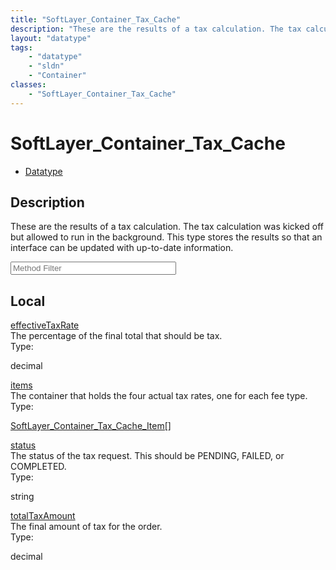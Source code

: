 ```yaml
---
title: "SoftLayer_Container_Tax_Cache"
description: "These are the results of a tax calculation. The tax calculation was kicked off but allowed to run in the background. Thi... "
layout: "datatype"
tags:
    - "datatype"
    - "sldn"
    - "Container"
classes:
    - "SoftLayer_Container_Tax_Cache"
---
```


# SoftLayer_Container_Tax_Cache
<div id='service-datatype'>
    <ul id='sldn-reference-tabs'>
        <li id='datatype'> <a href='/reference/datatypes/SoftLayer_Container_Tax_Cache' >Datatype</a></li>
    </ul>
</div>

## Description 
These are the results of a tax calculation. The tax calculation was kicked off but allowed to run in the background. This type stores the results so that an interface can be updated with up-to-date information. 
<!-- Service Filer BEGIN -->
<div class="view-filters">
        <div class="clearfix">
            <div class="search-input-box">
                <input placeholder="Method Filter" onkeyup="titleSearch(inputId='prop-input', divId='properties', elementClass='prop-row')" 
                    type="text" id="prop-input" value="" size="30" maxlength="128" class="form-text">
            </div>
        </div>
</div>
<!-- Service Filer END -->

<div id="properties" class="content">
    <div id="localProperties" class="prop-content" >
        <h2>Local</h2>
                <div class='prop-row views-row'>
            <span class='views-field-title'><a href="#effectiveTaxRate" name=effectiveTaxRate>effectiveTaxRate</a></span>
            <div class='views-field-body'>The percentage of the final total that should be tax. </div>
            <span class="type-label">Type:</span> <div class='type-content'><p>decimal</p></div>
        </div>
                <div class='prop-row views-row'>
            <span class='views-field-title'><a href="#items" name=items>items</a></span>
            <div class='views-field-body'>The container that holds the four actual tax rates, one for each fee type. </div>
            <span class="type-label">Type:</span> <div class='type-content'><p><a href='/reference/datatypes/SoftLayer_Container_Tax_Cache_Item'>SoftLayer_Container_Tax_Cache_Item[] </a></p></div>
        </div>
                <div class='prop-row views-row'>
            <span class='views-field-title'><a href="#status" name=status>status</a></span>
            <div class='views-field-body'>The status of the tax request. This should be PENDING, FAILED, or COMPLETED. </div>
            <span class="type-label">Type:</span> <div class='type-content'><p>string</p></div>
        </div>
                <div class='prop-row views-row'>
            <span class='views-field-title'><a href="#totalTaxAmount" name=totalTaxAmount>totalTaxAmount</a></span>
            <div class='views-field-body'>The final amount of tax for the order. </div>
            <span class="type-label">Type:</span> <div class='type-content'><p>decimal</p></div>
        </div>
            </div>
    </div>


